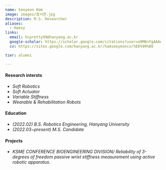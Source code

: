 ```yaml
---
name: Seoyeon Ham
image: images/함서연.jpg
description: M.S. Researcher
aliases:
  - Hamsy
links:
  email: hcpretty99@hanyang.ac.kr
  google-scholar: https://scholar.google.com/citations?user=a9M6nYgAAAAJ&hl=ko
  cv: https://sites.google.com/hanyang.ac.kr/hamseoyeoncv/%ED%99%88

tier: alumni

---
```


#### **Research intersts**
- *Soft Robotics*
- *Soft Actuator*
- *Variable Stiffness* 
- *Wearable & Rehabilitation Robots*

#### **Education**
- *(2022.02) B.S. Robotics Engineering, Hanyang University* 
- *(2022.03~present) M.S. Candidate*

#### **Projects**
- *KSME CONFERENCE BIOENGINEERING DIVISION/ Reliability of 3-degrees of freedom passive wrist stiffness measurement using active robotic apparatus.*

